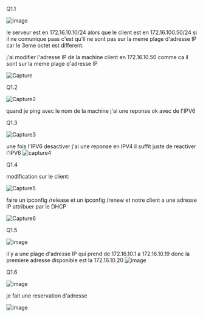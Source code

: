 Q1.1 

![image](https://github.com/clsmoker88/checkpoint2/assets/81968235/3d0d89dc-2558-49ac-83b3-db7803f4147c)

le serveur est en 172.16.10.10/24 alors que le client est en 172.16.100.50/24
si il ne comunique paas c'est qu'il ne sont pas sur la meme plage d'adresse IP car le 3eme octet est different.

j'ai modifier l'adresse IP de la machine client en 172.16.10.50 comme ca il sont sur la meme plage d'adresse IP

![Capture](https://github.com/clsmoker88/checkpoint2/assets/81968235/78d16d60-aea3-48b7-9217-430652bb5529)

Q1.2

![Capture2](https://github.com/clsmoker88/checkpoint2/assets/81968235/7821bc0e-8dd4-4b4b-be93-f8babab9a0b1)

quand je ping avec le nom de la machine j'ai une reponse ok avec de l'IPV6

Q1.3

![Capture3](https://github.com/clsmoker88/checkpoint2/assets/81968235/ee8fc58d-c219-4b0b-b603-69e46fe53a22)


une fois l'IPV6 desactiver j'ai une reponse en IPV4
il suffit juste de reactiver l'IPV6
![capture4](https://github.com/clsmoker88/checkpoint2/assets/81968235/5396e321-bdd4-41ec-918f-2cc75ab505b5)





Q1.4

modification sur le client:


![Capture5](https://github.com/clsmoker88/checkpoint2/assets/81968235/376b36dd-4ce5-4468-8d55-5955cea35cd0)


faire un ipconfig /release et un ipconfig /renew et notre client a une adresse IP attribuer par le DHCP


![Capture6](https://github.com/clsmoker88/checkpoint2/assets/81968235/f73b823c-862e-4e7d-8997-1deabcee7421)


Q1.5

![image](https://github.com/clsmoker88/checkpoint2/assets/81968235/b190e450-2a0b-4363-83e0-2ceb8c0bf00a)

il y a une plage d'adresse IP qui prend de 172.16.10.1 a 172.16.10.19 donc la premiere adresse disponible est la 172.16.10.20
![image](https://github.com/clsmoker88/checkpoint2/assets/81968235/b8c41b8e-68e3-44f9-b6be-8426e54f43c8)


Q1.6

![image](https://github.com/clsmoker88/checkpoint2/assets/81968235/baba5919-b82c-4199-b31f-a736149049fa)

je fait une reservation d'adresse

![image](https://github.com/clsmoker88/checkpoint2/assets/81968235/7e307629-1129-41e0-9ac9-33f88e53dae4)
